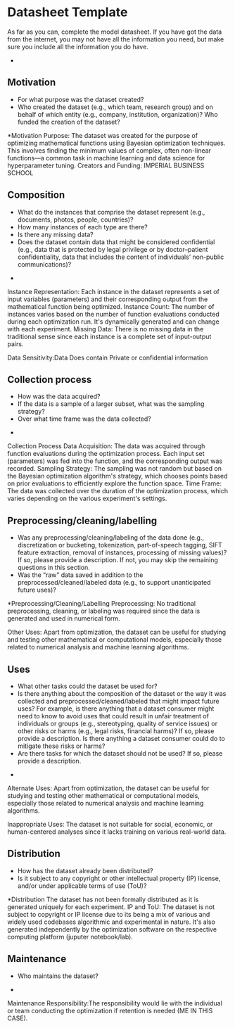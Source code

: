 # Datasheet Template

As far as you can, complete the model datasheet. If you have got the data from the internet, you may not have all the information you need, but make sure you include all the information you do have. 

*

## Motivation

- For what purpose was the dataset created? 
- Who created the dataset (e.g., which team, research group) and on behalf of which entity (e.g., company, institution, organization)? Who funded the creation of the dataset?


*Motivation
Purpose: The dataset was created for the purpose of optimizing mathematical functions using Bayesian optimization techniques. This involves finding the minimum values of complex, often non-linear functions—a common task in machine learning and data science for hyperparameter tuning.
Creators and Funding: IMPERIAL BUSINESS SCHOOL



 
## Composition

- What do the instances that comprise the dataset represent (e.g., documents, photos, people, countries)? 
- How many instances of each type are there? 
- Is there any missing data?
- Does the dataset contain data that might be considered confidential (e.g., data that is protected by legal privilege or by    doctor–patient confidentiality, data that includes the content of individuals’ non-public communications)?


*
Instance Representation: Each instance in the dataset represents a set of input variables (parameters) and their corresponding output from the mathematical function being optimized.
Instance Count: The number of instances varies based on the number of function evaluations conducted during each optimization run. It's dynamically generated and can change with each experiment.
Missing Data: There is no missing data in the traditional sense since each instance is a complete set of input-output pairs.

Data Sensitivity:Data Does contain Private or confidential information





## Collection process

- How was the data acquired? 
- If the data is a sample of a larger subset, what was the sampling strategy? 
- Over what time frame was the data collected?

*
Collection Process
Data Acquisition: The data was acquired through function evaluations during the optimization process. Each input set (parameters) was fed into the function, and the corresponding output was recorded.
Sampling Strategy: The sampling was not random but based on the Bayesian optimization algorithm's strategy, which chooses points based on 
prior evaluations to efficiently explore the function space.
Time Frame: The data was collected over the duration of the optimization process, which varies depending on the various experiment's settings.



## Preprocessing/cleaning/labelling

- Was any preprocessing/cleaning/labeling of the data done (e.g., discretization or bucketing, tokenization, part-of-speech tagging, SIFT feature extraction, removal of instances, processing of missing values)? If so, please provide a description. If not, you may skip the remaining questions in this section. 
- Was the “raw” data saved in addition to the preprocessed/cleaned/labeled data (e.g., to support unanticipated future uses)? 

*Preprocessing/Cleaning/Labelling
Preprocessing: No traditional preprocessing, cleaning, or labeling was required since the data is generated and used in numerical form.

Other Uses: Apart from optimization, the dataset can be useful for studying and testing other mathematical or computational models, especially those related to numerical analysis and machine learning algorithms.


 
## Uses

- What other tasks could the dataset be used for? 
- Is there anything about the composition of the dataset or the way it was collected and preprocessed/cleaned/labeled that might impact future uses? For example, is there anything that a dataset consumer might need to know to avoid uses that could result in unfair treatment of individuals or groups (e.g., stereotyping, quality of service issues) or other risks or harms (e.g., legal risks, financial harms)? If so, please provide a description. Is there anything a dataset consumer could do to mitigate these risks or harms? 
- Are there tasks for which the dataset should not be used? If so, please provide a description.

*
Alternate Uses: Apart from optimization, the dataset can be useful for studying and testing other mathematical or computational models, especially those related to numerical analysis and machine learning algorithms.

Inappropriate Uses: The dataset is not suitable for social, economic, or human-centered analyses since it lacks training on various real-world data.

## Distribution

- How has the dataset already been distributed? 
- Is it subject to any copyright or other intellectual property (IP) license, and/or under applicable terms of use (ToU)?  

*Distribution
The dataset has not been formally distributed as it is generated uniquely for each experiment.
IP and ToU: The dataset is not subject to copyright or IP license due to its being a mix of various and widely used codebases algorithmic and experimental in  nature. It's also generated independently by the optimization software on the respective computing platform (juputer notebook/lab).

## Maintenance

- Who maintains the dataset?


*
Maintenance Responsibility:The responsibility would lie with the individual or team conducting the optimization if retention is needed (ME IN THIS CASE).

